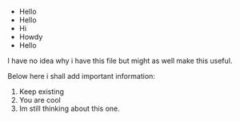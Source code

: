- Hello
- Hello
- Hi
- Howdy
- Hello

I have no idea why i have this file but might as well make this useful.

Below here i shall add important information:

1. Keep existing
2. You are cool
3. Im still thinking about this one.